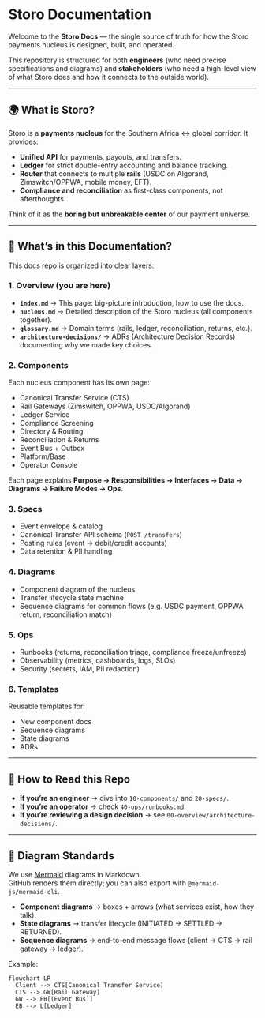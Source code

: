 # Storo Documentation

Welcome to the **Storo Docs** — the single source of truth for how the Storo payments nucleus is designed, built, and operated.

This repository is structured for both **engineers** (who need precise specifications and diagrams) and **stakeholders** (who need a high-level view of what Storo does and how it connects to the outside world).

---

## 🌍 What is Storo?

Storo is a **payments nucleus** for the Southern Africa ↔ global corridor. It provides:

- **Unified API** for payments, payouts, and transfers.
- **Ledger** for strict double-entry accounting and balance tracking.
- **Router** that connects to multiple **rails** (USDC on Algorand, Zimswitch/OPPWA, mobile money, EFT).
- **Compliance and reconciliation** as first-class components, not afterthoughts.

Think of it as the **boring but unbreakable center** of our payment universe.

---

## 🧩 What’s in this Documentation?

This docs repo is organized into clear layers:

### 1. Overview (you are here)
- **`index.md`** → This page: big-picture introduction, how to use the docs.
- **`nucleus.md`** → Detailed description of the Storo nucleus (all components together).
- **`glossary.md`** → Domain terms (rails, ledger, reconciliation, returns, etc.).
- **`architecture-decisions/`** → ADRs (Architecture Decision Records) documenting why we made key choices.

### 2. Components
Each nucleus component has its own page:
- Canonical Transfer Service (CTS)
- Rail Gateways (Zimswitch, OPPWA, USDC/Algorand)
- Ledger Service
- Compliance Screening
- Directory & Routing
- Reconciliation & Returns
- Event Bus + Outbox
- Platform/Base
- Operator Console

Each page explains **Purpose → Responsibilities → Interfaces → Data → Diagrams → Failure Modes → Ops**.

### 3. Specs
- Event envelope & catalog
- Canonical Transfer API schema (`POST /transfers`)
- Posting rules (event → debit/credit accounts)
- Data retention & PII handling

### 4. Diagrams
- Component diagram of the nucleus
- Transfer lifecycle state machine
- Sequence diagrams for common flows (e.g. USDC payment, OPPWA return, reconciliation match)

### 5. Ops
- Runbooks (returns, reconciliation triage, compliance freeze/unfreeze)
- Observability (metrics, dashboards, logs, SLOs)
- Security (secrets, IAM, PII redaction)

### 6. Templates
Reusable templates for:
- New component docs
- Sequence diagrams
- State diagrams
- ADRs

---

## 📖 How to Read this Repo

- **If you’re an engineer** → dive into `10-components/` and `20-specs/`.  
- **If you’re an operator** → check `40-ops/runbooks.md`.  
- **If you’re reviewing a design decision** → see `00-overview/architecture-decisions/`.

---

## 📐 Diagram Standards

We use [Mermaid](https://mermaid.live) diagrams in Markdown.  
GitHub renders them directly; you can also export with `@mermaid-js/mermaid-cli`.

- **Component diagrams** → boxes + arrows (what services exist, how they talk).  
- **State diagrams** → transfer lifecycle (INITIATED → SETTLED → RETURNED).  
- **Sequence diagrams** → end-to-end message flows (client → CTS → rail gateway → ledger).  

Example:

```mermaid
flowchart LR
  Client --> CTS[Canonical Transfer Service]
  CTS --> GW[Rail Gateway]
  GW --> EB[(Event Bus)]
  EB --> L[Ledger]
